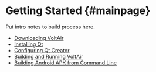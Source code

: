 Getting Started {#mainpage}
===========================

Put intro notes to build process here.

- [Downloading VoltAir](md__downloading_volt_air.html)
- [Installing Qt](md__installing_qt.html)
- [Configuring Qt Creator](md__configuring_qt_creator.html)
- [Building and Running VoltAir](md__building_and_running_volt_air.html)
- [Building Android APK from Command Line](md__building_from_command_line.html)
